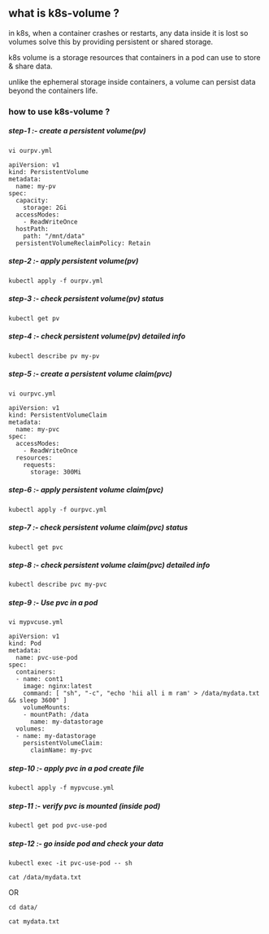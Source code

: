 ## what is k8s-volume ?


in k8s, when a container crashes or restarts, any data inside it is lost so volumes solve this by providing persistent or shared storage.

k8s volume is a storage resources that containers in a pod can use to store & share data.

unlike the ephemeral storage inside containers, a volume can persist data beyond the containers life.



### how to use k8s-volume ?


##### step-1 :- create a persistent volume(pv)


`vi ourpv.yml`


```
apiVersion: v1
kind: PersistentVolume
metadata:
  name: my-pv
spec:
  capacity:
    storage: 2Gi
  accessModes:
    - ReadWriteOnce
  hostPath:
    path: "/mnt/data"
  persistentVolumeReclaimPolicy: Retain

```


##### step-2 :- apply persistent volume(pv)


```
kubectl apply -f ourpv.yml
```

##### step-3 :- check persistent volume(pv) status


```
kubectl get pv
```

##### step-4 :- check persistent volume(pv) detailed info


```
kubectl describe pv my-pv
```

##### step-5 :- create a persistent volume claim(pvc)


`vi ourpvc.yml`


```
apiVersion: v1
kind: PersistentVolumeClaim
metadata:
  name: my-pvc
spec:
  accessModes:
    - ReadWriteOnce
  resources:
    requests: 
      storage: 300Mi

```


##### step-6 :- apply persistent volume claim(pvc)


```
kubectl apply -f ourpvc.yml
```


##### step-7 :- check persistent volume claim(pvc) status


```
kubectl get pvc
```


##### step-8 :- check persistent volume claim(pvc) detailed info


```
kubectl describe pvc my-pvc
```


##### step-9 :- Use pvc in a pod


`vi mypvcuse.yml`


```
apiVersion: v1
kind: Pod
metadata:
  name: pvc-use-pod
spec:
  containers:
  - name: cont1
    image: nginx:latest
    command: [ "sh", "-c", "echo 'hii all i m ram' > /data/mydata.txt && sleep 3600" ]
    volumeMounts:
    - mountPath: /data
      name: my-datastorage
  volumes:
  - name: my-datastorage
    persistentVolumeClaim:
      claimName: my-pvc

```


##### step-10 :- apply pvc in a pod create file


```
kubectl apply -f mypvcuse.yml
```

##### step-11 :- verify pvc is mounted (inside pod)


```
kubectl get pod pvc-use-pod
```

##### step-12 :- go inside pod and check your data


```
kubectl exec -it pvc-use-pod -- sh
```

```
cat /data/mydata.txt
```

OR

```
cd data/
```

```
cat mydata.txt
```
